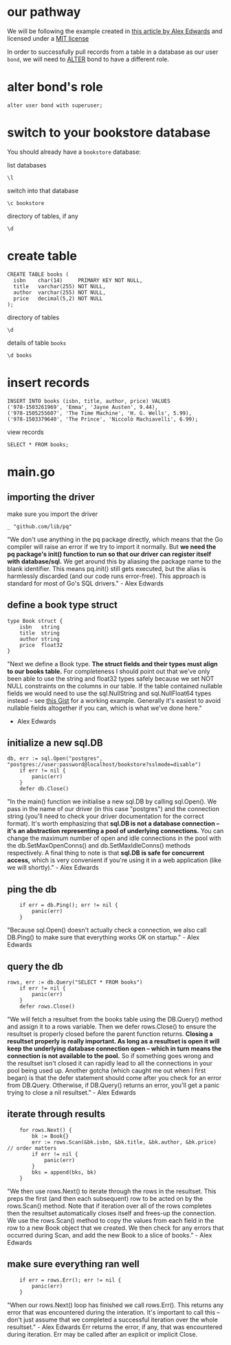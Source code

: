 # our pathway

We will be following the example created
in [this article by Alex Edwards](http://www.alexedwards.net/blog/practical-persistence-sql) and licensed under
a [MIT license](https://opensource.org/licenses/MIT)

In order to successfully pull records from a table in a database as our user ```bond```, we will need
to [ALTER](https://www.postgresql.org/docs/9.6/static/sql-alteruser.html) bond to have a different role.

# alter bond's role

```
alter user bond with superuser;
```

# switch to your bookstore database

You should already have a ```bookstore``` database:

list databases

```
\l
```

switch into that database

```
\c bookstore
```

directory of tables, if any

```
\d
```

# create table

```
CREATE TABLE books (
  isbn    char(14)     PRIMARY KEY NOT NULL,
  title   varchar(255) NOT NULL,
  author  varchar(255) NOT NULL,
  price   decimal(5,2) NOT NULL
);
```

directory of tables

```
\d
```

details of table ```books```

```
\d books
```

# insert records

```
INSERT INTO books (isbn, title, author, price) VALUES
('978-1503261969', 'Emma', 'Jayne Austen', 9.44),
('978-1505255607', 'The Time Machine', 'H. G. Wells', 5.99),
('978-1503379640', 'The Prince', 'Niccolò Machiavelli', 6.99);
```

view records

```
SELECT * FROM books;
```

# main.go

## importing the driver

make sure you import the driver

```
_ "github.com/lib/pq"
```

"We don't use anything in the pq package directly, which means that the Go compiler will raise an error if we try to
import it normally. But **we need the pq package's init() function to run so that our driver can register itself with
database/sql.** We get around this by aliasing the package name to the blank identifier. This means pq.init() still gets
executed, but the alias is harmlessly discarded (and our code runs error-free). This approach is standard for most of
Go's SQL drivers." - Alex Edwards

## define a book type struct

```
type Book struct {
	isbn   string
	title  string
	author string
	price  float32
}
```

"Next we define a Book type. **The struct fields and their types must align to our books table.** For completeness I
should point out that we've only been able to use the string and float32 types safely because we set NOT NULL
constraints on the columns in our table. If the table contained nullable fields we would need to use the sql.NullString
and sql.NullFloat64 types instead – see [this Gist](https://gist.github.com/alexedwards/dc3145c8e2e6d2fd6cd9) for a
working example. Generally it's easiest to avoid nullable fields altogether if you can, which is what we've done here."

- Alex Edwards

## initialize a new sql.DB

```
db, err := sql.Open("postgres", "postgres://user:password@localhost/bookstore?sslmode=disable")
	if err != nil {
		panic(err)
	}
	defer db.Close()
```

"In the main() function we initialise a new sql.DB by calling sql.Open(). We pass in the name of our driver (in this
case "postgres") and the connection string (you'll need to check your driver documentation for the correct format). It's
worth emphasizing that **sql.DB is not a database connection – it's an abstraction representing a pool of underlying
connections.** You can change the maximum number of open and idle connections in the pool with the db.SetMaxOpenConns()
and db.SetMaxIdleConns() methods respectively. A final thing to note is that **sql.DB is safe for concurrent access,**
which is very convenient if you're using it in a web application (like we will shortly)." - Alex Edwards

## ping the db

```
	if err = db.Ping(); err != nil {
		panic(err)
	}
```

"Because sql.Open() doesn't actually check a connection, we also call DB.Ping() to make sure that everything works OK on
startup." - Alex Edwards

## query the db

```
rows, err := db.Query("SELECT * FROM books")
	if err != nil {
		panic(err)
	}
	defer rows.Close()
```

"We will fetch a resultset from the books table using the DB.Query() method and assign it to a rows variable. Then we
defer rows.Close() to ensure the resultset is properly closed before the parent function returns. **Closing a resultset
properly is really important. As long as a resultset is open it will keep the underlying database connection open –
which in turn means the connection is not available to the pool.** So if something goes wrong and the resultset isn't
closed it can rapidly lead to all the connections in your pool being used up. Another gotcha (which caught me out when I
first began) is that the defer statement should come after you check for an error from DB.Query. Otherwise, if
DB.Query() returns an error, you'll get a panic trying to close a nil resultset." - Alex Edwards

## iterate through results

```
	for rows.Next() {
		bk := Book{}
		err := rows.Scan(&bk.isbn, &bk.title, &bk.author, &bk.price) // order matters
		if err != nil {
			panic(err)
		}
		bks = append(bks, bk)
	}
```

"We then use rows.Next() to iterate through the rows in the resultset. This preps the first (and then each subsequent)
row to be acted on by the rows.Scan() method. Note that if iteration over all of the rows completes then the resultset
automatically closes itself and frees-up the connection. We use the rows.Scan() method to copy the values from each
field in the row to a new Book object that we created. We then check for any errors that occurred during Scan, and add
the new Book to a slice of books." - Alex Edwards

## make sure everything ran well

```
	if err = rows.Err(); err != nil {
		panic(err)
	}
```

"When our rows.Next() loop has finished we call rows.Err(). This returns any error that was encountered during the
interation. It's important to call this – don't just assume that we completed a successful iteration over the whole
resultset." - Alex Edwards Err returns the error, if any, that was encountered during iteration. Err may be called after
an explicit or implicit Close.